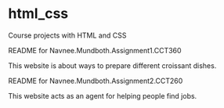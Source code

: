 # html_css
Course projects with HTML and CSS

README for Navnee.Mundboth.Assignment1.CCT360

This website is about ways to prepare different croissant dishes.

README for Navnee.Mundboth.Assignment2.CCT260

This website acts as an agent for helping people find jobs.
